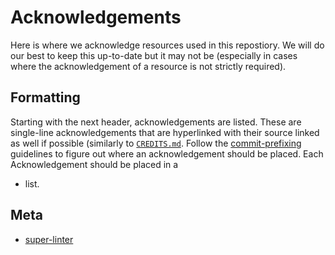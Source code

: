 # Acknowledgements
Here is where we acknowledge resources used in this repostiory. We will do our best to keep this up-to-date but it may not be (especially in cases where the acknowledgement of a resource is not strictly required).

## Formatting
Starting with the next header, acknowledgements are listed. These are single-line acknowledgements that are hyperlinked with their source linked as well if possible (similarly to [`CREDITS.md`](https://github.com/bigfinfrank/survival/blob/main/Wiki/other/credits.md).
Follow the [commit-prefixing](https://github.com/GamesROB/documentation/blob/main/.github/CONTRIBUTING.md#commit-prefixing) guidelines to figure out where an acknowledgement should be placed.
Each Acknowledgement should be placed in a
- list.

## Meta
- [super-linter](https://github.com/github/super-linter)